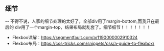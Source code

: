 ## 细节
-- 不得不说，人家的细节处理的太好了，全部div用了margin-bottom,而我只在最后的
div用了一个margin-top，结果布局就乱套了。细节细节！！！！！！！

- Flexbox详解：https://segmentfault.com/a/1190000002910324
- Flexbox布局：https://css-tricks.com/snippets/css/a-guide-to-flexbox/